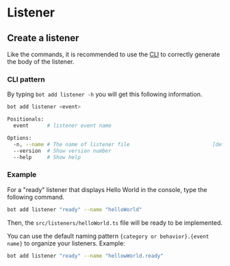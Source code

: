 # Listener

## Create a listener

Like the commands, it is recommended to use the [CLI](https://www.npmjs.com/package/make-bot.ts) to correctly generate the body of the listener.

### CLI pattern

By typing `bot add listener -h` you will get this following information.

```bash
bot add listener <event>

Positionals:
  event      # listener event name                                      [required]

Options:
  -n, --name # The name of listener file                           [default: null]
  --version  # Show version number                                       [boolean]
  --help     # Show help                                                 [boolean]
```

### Example

For a "ready" listener that displays Hello World in the console, type the following command.

```bash
bot add listener "ready" --name "helloWorld"
```

Then, the `src/listeners/helloWorld.ts` file will be ready to be implemented.

You can use the default naming pattern `{category or behavior}.{event name}` to organize your listeners. Example:

```bash
bot add listener "ready" --name "hellowWorld.ready"
```
